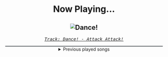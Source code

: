 <div align="center"> 
<h1>Now Playing...</h1>

![Dance!](https://i.scdn.co/image/ab67616d00001e02c5f5e0099d14556fed764c73)
--
_<samp><a href="https://open.spotify.com/track/70GR0y0UQoWDOzApauQqpN">Track: Dance! - Attack Attack!</a></samp>_

<div style="border: 1px #4B5054 solid"></div>
<details>
  <summary>
    Previous played songs
  </summary>
  <table>
    <thead>
      <tr>
        <th>
          Artist
        </th>
        <th>
          Song
        </th>
        <th>
          Link
        </th>
      </tr>
    </thead>
    <tbody>
      <tr><td>Attack Attack!</td><td>Dance!</td><td><a href="https://open.spotify.com/track/70GR0y0UQoWDOzApauQqpN">https://open.spotify.com/track/70GR0y0UQoWDOzApauQqpN</a></td></tr><tr><td>Attack Attack!</td><td>Dance!</td><td><a href="https://open.spotify.com/track/70GR0y0UQoWDOzApauQqpN">https://open.spotify.com/track/70GR0y0UQoWDOzApauQqpN</a></td></tr><tr><td>Of Mice & Men</td><td>Another Miracle</td><td><a href="https://open.spotify.com/track/5Y3hPT9upS62nApMxP2sr0">https://open.spotify.com/track/5Y3hPT9upS62nApMxP2sr0</a></td></tr><tr><td>Not Enough Space</td><td>Eye 4 An Eye</td><td><a href="https://open.spotify.com/track/1oWqGjFASBKce5ck6IHq2y">https://open.spotify.com/track/1oWqGjFASBKce5ck6IHq2y</a></td></tr><tr><td>Abbie Falls</td><td>Victim</td><td><a href="https://open.spotify.com/track/2MmJg1AUWL9hFrpIEYfl8T">https://open.spotify.com/track/2MmJg1AUWL9hFrpIEYfl8T</a></td></tr><tr><td>Imminence</td><td>Death Shall Have No Dominion</td><td><a href="https://open.spotify.com/track/0LmAARgGgLbxP1kZADTjRi">https://open.spotify.com/track/0LmAARgGgLbxP1kZADTjRi</a></td></tr><tr><td>The Amity Affliction</td><td>All That I Remember</td><td><a href="https://open.spotify.com/track/2BZY8Q6HAhRkNBe2yXpUiv">https://open.spotify.com/track/2BZY8Q6HAhRkNBe2yXpUiv</a></td></tr><tr><td>Heaven Shall Burn</td><td>Numbered Days - feat. Jesse Leach of Killswitch Engage</td><td><a href="https://open.spotify.com/track/6YsRVArqGSHw1dJChFWn7o">https://open.spotify.com/track/6YsRVArqGSHw1dJChFWn7o</a></td></tr><tr><td>Aytee</td><td>Aytee Vs. Mro Rr - 16Tel Finale</td><td><a href="https://open.spotify.com/track/4KJlc2JCf7nYtFTJ7Wh2FJ">https://open.spotify.com/track/4KJlc2JCf7nYtFTJ7Wh2FJ</a></td></tr><tr><td>B-Lion</td><td>Destruction Pulse</td><td><a href="https://open.spotify.com/track/4ladnmpUuC9dZGZ8nesvOg">https://open.spotify.com/track/4ladnmpUuC9dZGZ8nesvOg</a></td></tr><tr><td>Heaven Shall Burn</td><td>Numbered Days - feat. Jesse Leach of Killswitch Engage</td><td><a href="https://open.spotify.com/track/6YsRVArqGSHw1dJChFWn7o">https://open.spotify.com/track/6YsRVArqGSHw1dJChFWn7o</a></td></tr><tr><td>B-Lion</td><td>Destruction Pulse</td><td><a href="https://open.spotify.com/track/4ladnmpUuC9dZGZ8nesvOg">https://open.spotify.com/track/4ladnmpUuC9dZGZ8nesvOg</a></td></tr><tr><td>The Narrator</td><td>Unbind Me</td><td><a href="https://open.spotify.com/track/7dBsbOD7MXkvTW7NmE2K1W">https://open.spotify.com/track/7dBsbOD7MXkvTW7NmE2K1W</a></td></tr><tr><td>Heaven Shall Burn</td><td>Numbered Days - feat. Jesse Leach of Killswitch Engage</td><td><a href="https://open.spotify.com/track/6YsRVArqGSHw1dJChFWn7o">https://open.spotify.com/track/6YsRVArqGSHw1dJChFWn7o</a></td></tr><tr><td>Attack Attack!</td><td>Dance!</td><td><a href="https://open.spotify.com/track/70GR0y0UQoWDOzApauQqpN">https://open.spotify.com/track/70GR0y0UQoWDOzApauQqpN</a></td></tr><tr><td>Set It Off</td><td>Dancing With The Devil</td><td><a href="https://open.spotify.com/track/4t7M6wUfkNh5PXVgayPnZH">https://open.spotify.com/track/4t7M6wUfkNh5PXVgayPnZH</a></td></tr><tr><td>Motionless In White</td><td>Hatefuck</td><td><a href="https://open.spotify.com/track/3a7OSqLr9kzIkOJvdyuZCN">https://open.spotify.com/track/3a7OSqLr9kzIkOJvdyuZCN</a></td></tr><tr><td>Hurricane</td><td>Hasta la Vista</td><td><a href="https://open.spotify.com/track/6QajQOil0F9RcOxiPQBY0M">https://open.spotify.com/track/6QajQOil0F9RcOxiPQBY0M</a></td></tr><tr><td>Avicii</td><td>Wake Me Up</td><td><a href="https://open.spotify.com/track/0nrRP2bk19rLc0orkWPQk2">https://open.spotify.com/track/0nrRP2bk19rLc0orkWPQk2</a></td></tr><tr><td>Elena Tsagrinou</td><td>El Diablo</td><td><a href="https://open.spotify.com/track/0DGduxy7YSuqXm272C2LM6">https://open.spotify.com/track/0DGduxy7YSuqXm272C2LM6</a></td></tr>
    </tbody>
  </table>
</details>

</div>
